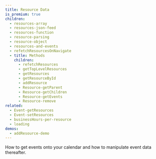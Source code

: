 ```yaml
---
title: Resource Data
is_premium: true
children:
  - resources-array
  - resources-json-feed
  - resources-function
  - resource-parsing
  - resource-object
  - resources-and-events
  - refetchResourcesOnNavigate
  - title: Methods
    children:
      - refetchResources
      - getTopLevelResources
      - getResources
      - getResourceById
      - addResource
      - Resource-getParent
      - Resource-getChildren
      - Resource-getEvents
      - Resource-remove
related:
  - Event-getResources
  - Event-setResources
  - businessHours-per-resource
  - loading
demos:
  - addResource-demo
---
```


How to get events onto your calendar and how to manipulate event data thereafter.
